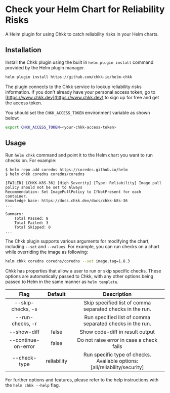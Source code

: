 # Check your Helm Chart for Reliability Risks

A Helm plugin for using Chkk to catch reliability risks in your Helm charts.

## Installation

Install the Chkk plugin using the built in `helm plugin install` command provided by the Helm plugin manager.

```bash
helm plugin install https://github.com/chkk-io/helm-chkk
```

The plugin connects to the Chkk service to lookup reliability risks information. If you don't already have your personal access token, go to [https://www.chkk.dev](https://www.chkk.dev) to sign up for free and get the access token.

You should set the `CHKK_ACCESS_TOKEN` environment variable as shown below:

```bash
export CHKK_ACCESS_TOKEN=<your-chkk-access-token>
```

## Usage

Run `helm chkk` command and point it to the Helm chart you want to run checks on. For example:

```console
$ helm repo add coredns https://coredns.github.io/helm
$ helm chkk coredns coredns/coredns

[FAILED] [CHKK-K8S-36] [High Severity] [Type: Reliability] Image pull policy should not be set to Always
Recommendation: Set ImagePullPolicy to IfNotPresent for each container.
Knowledge base: https://docs.chkk.dev/docs/chkk-k8s-36
...

Summary:
	Total Passed: 8
	Total Failed: 3
	Total Skipped: 0
...
```

The Chkk plugin supports various arguments for modifying the chart, including `--set` and `--values`. For example, you can run checks on a chart while overriding the image as following:

```bash
helm chkk coredns coredns/coredns --set image.tag=1.8.3
```

Chkk has properties that allow a user to run or skip specific checks. These options are automatically passed to Chkk, with any other options being passed to Helm in the same manner as `helm template`.

| Flag | Default | Description |
| :---: |:---: | :---: |
| --skip-checks, -s | | Skip specified list of comma separated checks in the run.|
| --run-checks, -r | | Run specified list of comma separated checks in the run.|
| --show-diff         | false   | Show code-diff in result output               |
| --continue-on-error | false | Do not raise error in case a check fails |
| --check-type | reliability | Run specific type of checks. Available options: [all/reliability/security] |


For further options and features, please refer to the help instructions with the `helm chkk --help` flag.

